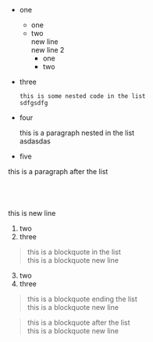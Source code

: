 - one
  - one
  - two<br>
    new line<br>
    new line 2
    - one
    - two
- three

  ```
  this is some nested code in the list
  sdfgsdfg
  ```

- four

  this is a paragraph nested in the list<br>
  asdasdas

- five

this is a paragraph after the list<br><br><br><br><br>
this is new line

1. two
2. three

  > this is a blockquote in the list<br>
  > this is a blockquote new line

3. two
4. three

  > this is a blockquote ending the list<br>
  > this is a blockquote new line

> this is a blockquote after the list<br>
> this is a blockquote new line

